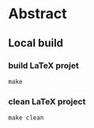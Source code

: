 # Abstract

## Local build
### build LaTeX projet
```
make
```
### clean LaTeX project
```
make clean
```
